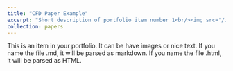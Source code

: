 ```yaml
---
title: "CFD Paper Example"
excerpt: "Short description of portfolio item number 1<br/><img src='/images/500x300.png'>"
collection: papers
---
```


This is an item in your portfolio. It can be have images or nice text. If you name the file .md, it will be parsed as markdown. If you name the file .html, it will be parsed as HTML. 
